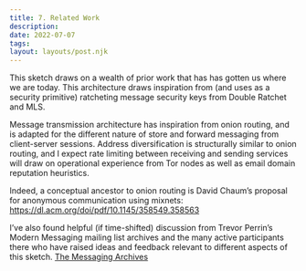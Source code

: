 ```yaml
---
title: 7. Related Work
description: 
date: 2022-07-07
tags:
layout: layouts/post.njk
---
```

This sketch draws on a wealth of prior work that has has gotten us where we are today. This architecture draws inspiration from (and uses as a security primitive) ratcheting message security keys from Double Ratchet and MLS.

Message transmission architecture has inspiration from onion routing, and is adapted for the different nature of store and forward messaging from client-server sessions. Address diversification is structurally similar to onion routing, and I expect rate limiting between receiving and sending services will draw on operational experience from Tor nodes as well as email domain reputation heuristics.

Indeed, a conceptual ancestor to onion routing is David Chaum’s proposal for anonymous communication using mixnets:
https://dl.acm.org/doi/pdf/10.1145/358549.358563

I’ve also found helpful (if time-shifted) discussion from Trevor Perrin’s Modern Messaging mailing list archives and the many active participants there who have raised ideas and feedback relevant to different aspects of this sketch.
[The Messaging Archives](https://moderncrypto.org/mail-archive/messaging/)
